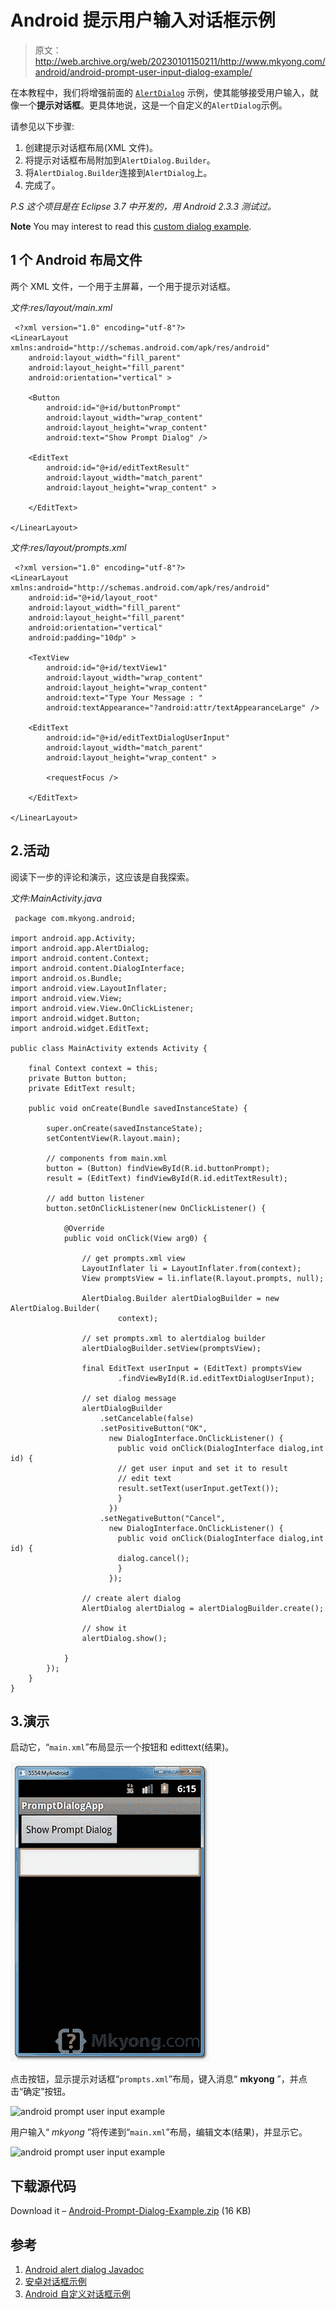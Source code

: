 # Android 提示用户输入对话框示例

> 原文：<http://web.archive.org/web/20230101150211/http://www.mkyong.com/android/android-prompt-user-input-dialog-example/>

在本教程中，我们将增强前面的 [`AlertDialog`](http://web.archive.org/web/20220629075036/http://www.mkyong.com/android/android-alert-dialog-example/) 示例，使其能够接受用户输入，就像一个**提示对话框**。更具体地说，这是一个自定义的`AlertDialog`示例。

请参见以下步骤:

1.  创建提示对话框布局(XML 文件)。
2.  将提示对话框布局附加到`AlertDialog.Builder`。
3.  将`AlertDialog.Builder`连接到`AlertDialog`上。
4.  完成了。

*P.S 这个项目是在 Eclipse 3.7 中开发的，用 Android 2.3.3 测试过。*

**Note**
You may interest to read this [custom dialog example](http://web.archive.org/web/20220629075036/http://www.mkyong.com/android/android-custom-dialog-example/).

## 1 个 Android 布局文件

两个 XML 文件，一个用于主屏幕，一个用于提示对话框。

*文件:res/layout/main.xml*

```
 <?xml version="1.0" encoding="utf-8"?>
<LinearLayout xmlns:android="http://schemas.android.com/apk/res/android"
    android:layout_width="fill_parent"
    android:layout_height="fill_parent"
    android:orientation="vertical" >

    <Button
        android:id="@+id/buttonPrompt"
        android:layout_width="wrap_content"
        android:layout_height="wrap_content"
        android:text="Show Prompt Dialog" />

    <EditText
        android:id="@+id/editTextResult"
        android:layout_width="match_parent"
        android:layout_height="wrap_content" >

    </EditText>

</LinearLayout> 
```

*文件:res/layout/prompts.xml*

```
 <?xml version="1.0" encoding="utf-8"?>
<LinearLayout xmlns:android="http://schemas.android.com/apk/res/android"
    android:id="@+id/layout_root"
    android:layout_width="fill_parent"
    android:layout_height="fill_parent"
    android:orientation="vertical"
    android:padding="10dp" >

    <TextView
        android:id="@+id/textView1"
        android:layout_width="wrap_content"
        android:layout_height="wrap_content"
        android:text="Type Your Message : "
        android:textAppearance="?android:attr/textAppearanceLarge" />

    <EditText
        android:id="@+id/editTextDialogUserInput"
        android:layout_width="match_parent"
        android:layout_height="wrap_content" >

        <requestFocus />

    </EditText>

</LinearLayout> 
```

## 2.活动

阅读下一步的评论和演示，这应该是自我探索。

*文件:MainActivity.java*

```
 package com.mkyong.android;

import android.app.Activity;
import android.app.AlertDialog;
import android.content.Context;
import android.content.DialogInterface;
import android.os.Bundle;
import android.view.LayoutInflater;
import android.view.View;
import android.view.View.OnClickListener;
import android.widget.Button;
import android.widget.EditText;

public class MainActivity extends Activity {

	final Context context = this;
	private Button button;
	private EditText result;

	public void onCreate(Bundle savedInstanceState) {

		super.onCreate(savedInstanceState);
		setContentView(R.layout.main);

		// components from main.xml
		button = (Button) findViewById(R.id.buttonPrompt);
		result = (EditText) findViewById(R.id.editTextResult);

		// add button listener
		button.setOnClickListener(new OnClickListener() {

			@Override
			public void onClick(View arg0) {

				// get prompts.xml view
				LayoutInflater li = LayoutInflater.from(context);
				View promptsView = li.inflate(R.layout.prompts, null);

				AlertDialog.Builder alertDialogBuilder = new AlertDialog.Builder(
						context);

				// set prompts.xml to alertdialog builder
				alertDialogBuilder.setView(promptsView);

				final EditText userInput = (EditText) promptsView
						.findViewById(R.id.editTextDialogUserInput);

				// set dialog message
				alertDialogBuilder
					.setCancelable(false)
					.setPositiveButton("OK",
					  new DialogInterface.OnClickListener() {
					    public void onClick(DialogInterface dialog,int id) {
						// get user input and set it to result
						// edit text
						result.setText(userInput.getText());
					    }
					  })
					.setNegativeButton("Cancel",
					  new DialogInterface.OnClickListener() {
					    public void onClick(DialogInterface dialog,int id) {
						dialog.cancel();
					    }
					  });

				// create alert dialog
				AlertDialog alertDialog = alertDialogBuilder.create();

				// show it
				alertDialog.show();

			}
		});
	}
} 
```

## 3.演示

启动它，“`main.xml`”布局显示一个按钮和 edittext(结果)。

![android prompt user input example](img/e011820e40d4f2cf9f3dae7725d8da2c.png "android-prompt-user-input-example")

点击按钮，显示提示对话框“`prompts.xml`”布局，键入消息“ **mkyong** ”，并点击“确定”按钮。

![android prompt user input example](img/a167f55fdc76f047dd49b82b4ec2ccff.png "android-prompt-user-input-example-1")

用户输入“ *mkyong* ”将传递到“`main.xml`”布局，编辑文本(结果)，并显示它。

![android prompt user input example](img/b68800e4dcb1728202d54c0efd0dcde7.png "android-prompt-user-input-example-2")

## 下载源代码

Download it – [Android-Prompt-Dialog-Example.zip](http://web.archive.org/web/20220629075036/http://www.mkyong.com/wp-content/uploads/2012/03/Android-Prompt-Dialog-Example.zip) (16 KB)

## 参考

1.  [Android alert dialog Javadoc](http://web.archive.org/web/20220629075036/https://developer.android.com/reference/android/app/AlertDialog.html)
2.  [安卓对话框示例](http://web.archive.org/web/20220629075036/https://developer.android.com/guide/topics/ui/dialogs.html)
3.  [Android 自定义对话框示例](http://web.archive.org/web/20220629075036/http://www.mkyong.com/android/android-custom-dialog-example/)

<input type="hidden" id="mkyong-current-postId" value="10627">